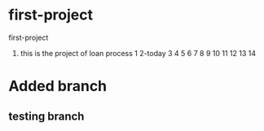 # first-project

first-project

1. this is the project of loan process
   1
   2-today
   3
   4
   5
   6
   7
   8
   9
   10
   11
   12
   13
   14
<h1>Added branch</h1>
<h2>testing  branch</h2>
